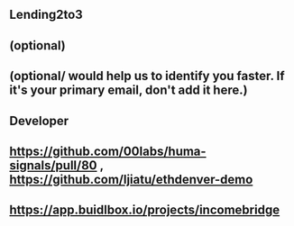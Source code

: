 ## Lending2to3

## <YOUR FULL NAME> (optional)

## <Used Email in Buidlbox> (optional/ would help us to identify you faster. If it's your primary email, don't add it here.)

## Developer

## https://github.com/00labs/huma-signals/pull/80 , https://github.com/ljiatu/ethdenver-demo

## https://app.buidlbox.io/projects/incomebridge

## <ANY LINKS TO YOUR SOCIALS THAT YOU WANT PEOPLE TO SEE WHO MIGHT COME ACROSS YOUR SUBMISSION IN THE FUTURE>
